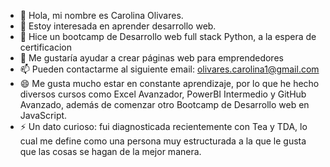 - 👋 Hola, mi nombre es Carolina Olivares. 
- 👀 Estoy interesada en aprender desarrollo web. 
- 🌱 Hice un bootcamp de Desarrollo web full stack Python, a la espera de certificacion
- 💞️ Me gustaría ayudar a crear páginas web para emprendedores
- 📫 Pueden contactarme al siguiente email: olivares.carolina1@gmail.com 
- 😄 Me gusta mucho estar en constante aprendizaje, por lo que he hecho diversos cursos como Excel Avanzador, PowerBI Intermedio y GitHub Avanzado, además de comenzar otro Bootcamp de Desarrollo web en JavaScript. 
- ⚡ Un dato curioso: fui diagnosticada recientemente con Tea y TDA, lo cual me define como una persona muy estructurada a la que le gusta que las cosas se hagan de la mejor manera. 


<!---
carola1987/carola1987 is a ✨ special ✨ repository because its `README.md` (this file) appears on your GitHub profile.
You can click the Preview link to take a look at your changes.
--->
